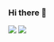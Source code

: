 ### Hi there 👋
<a href="버튼을 눌렀을 때 이동할 링크" target="https://math-coding.tistory.com/"><img src="https://img.shields.io/badge/BLOG-000000?style=flat&logo=Storyblok&logoColor=white"/></a>
<img src="https://img.shields.io/badge/Android-3DDC84?style=flat-square&logo=Android&logoColor=white"/>

<!--
**ows3090/ows3090** is a ✨ _special_ ✨ repository because its `README.md` (this file) appears on your GitHub profile.

Here are some ideas to get you started:

- 🔭 I’m currently working on ...
- 🌱 I’m currently learning ...
- 👯 I’m looking to collaborate on ...
- 🤔 I’m looking for help with ...
- 💬 Ask me about ...
- 📫 How to reach me: ...
- 😄 Pronouns: ...
- ⚡ Fun fact: ...
-->
